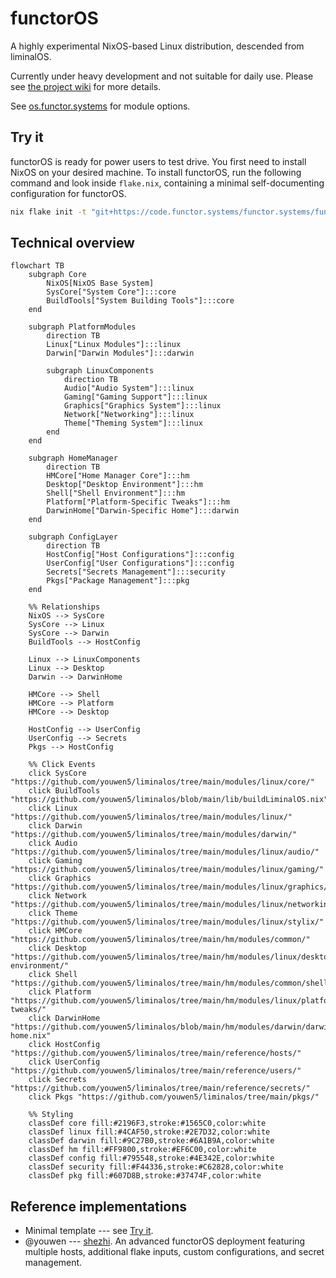 # functorOS

A highly experimental NixOS-based Linux distribution, descended from liminalOS.

Currently under heavy development and not suitable for daily use. Please see
[the project wiki](https://code.functor.systems/functor.systems/functorOS/wiki) for more details.

See [os.functor.systems](https://os.functor.systems/) for module options.

## Try it

functorOS is ready for power users to test drive. You first need to install
NixOS on your desired machine. To install functorOS, run the following command
and look inside `flake.nix`, containing a minimal self-documenting
configuration for functorOS.

```sh
nix flake init -t "git+https://code.functor.systems/functor.systems/functorOS"
```

## Technical overview

```mermaid
flowchart TB
    subgraph Core
        NixOS[NixOS Base System]
        SysCore["System Core"]:::core
        BuildTools["System Building Tools"]:::core
    end

    subgraph PlatformModules
        direction TB
        Linux["Linux Modules"]:::linux
        Darwin["Darwin Modules"]:::darwin

        subgraph LinuxComponents
            direction TB
            Audio["Audio System"]:::linux
            Gaming["Gaming Support"]:::linux
            Graphics["Graphics System"]:::linux
            Network["Networking"]:::linux
            Theme["Theming System"]:::linux
        end
    end

    subgraph HomeManager
        direction TB
        HMCore["Home Manager Core"]:::hm
        Desktop["Desktop Environment"]:::hm
        Shell["Shell Environment"]:::hm
        Platform["Platform-Specific Tweaks"]:::hm
        DarwinHome["Darwin-Specific Home"]:::darwin
    end

    subgraph ConfigLayer
        direction TB
        HostConfig["Host Configurations"]:::config
        UserConfig["User Configurations"]:::config
        Secrets["Secrets Management"]:::security
        Pkgs["Package Management"]:::pkg
    end

    %% Relationships
    NixOS --> SysCore
    SysCore --> Linux
    SysCore --> Darwin
    BuildTools --> HostConfig
    
    Linux --> LinuxComponents
    Linux --> Desktop
    Darwin --> DarwinHome

    HMCore --> Shell
    HMCore --> Platform
    HMCore --> Desktop

    HostConfig --> UserConfig
    UserConfig --> Secrets
    Pkgs --> HostConfig

    %% Click Events
    click SysCore "https://github.com/youwen5/liminalos/tree/main/modules/linux/core/"
    click BuildTools "https://github.com/youwen5/liminalos/blob/main/lib/buildLiminalOS.nix"
    click Linux "https://github.com/youwen5/liminalos/tree/main/modules/linux/"
    click Darwin "https://github.com/youwen5/liminalos/tree/main/modules/darwin/"
    click Audio "https://github.com/youwen5/liminalos/tree/main/modules/linux/audio/"
    click Gaming "https://github.com/youwen5/liminalos/tree/main/modules/linux/gaming/"
    click Graphics "https://github.com/youwen5/liminalos/tree/main/modules/linux/graphics/"
    click Network "https://github.com/youwen5/liminalos/tree/main/modules/linux/networking/"
    click Theme "https://github.com/youwen5/liminalos/tree/main/modules/linux/stylix/"
    click HMCore "https://github.com/youwen5/liminalos/tree/main/hm/modules/common/"
    click Desktop "https://github.com/youwen5/liminalos/tree/main/hm/modules/linux/desktop-environment/"
    click Shell "https://github.com/youwen5/liminalos/tree/main/hm/modules/common/shellenv/"
    click Platform "https://github.com/youwen5/liminalos/tree/main/hm/modules/linux/platform-tweaks/"
    click DarwinHome "https://github.com/youwen5/liminalos/blob/main/hm/modules/darwin/darwin-home.nix"
    click HostConfig "https://github.com/youwen5/liminalos/tree/main/reference/hosts/"
    click UserConfig "https://github.com/youwen5/liminalos/tree/main/reference/users/"
    click Secrets "https://github.com/youwen5/liminalos/tree/main/reference/secrets/"
    click Pkgs "https://github.com/youwen5/liminalos/tree/main/pkgs/"

    %% Styling
    classDef core fill:#2196F3,stroke:#1565C0,color:white
    classDef linux fill:#4CAF50,stroke:#2E7D32,color:white
    classDef darwin fill:#9C27B0,stroke:#6A1B9A,color:white
    classDef hm fill:#FF9800,stroke:#EF6C00,color:white
    classDef config fill:#795548,stroke:#4E342E,color:white
    classDef security fill:#F44336,stroke:#C62828,color:white
    classDef pkg fill:#607D8B,stroke:#37474F,color:white

```

## Reference implementations

- Minimal template --- see [Try it](#try-it).
- @youwen --- [shezhi](https://code.functor.systems/youwen/shezhi). An advanced functorOS deployment featuring multiple hosts, additional flake inputs, custom configurations, and secret management.
